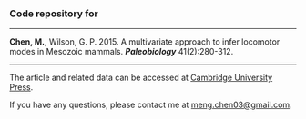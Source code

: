 ### Code repository for
-----------------

**Chen, M.**, Wilson, G. P. 2015. A multivariate approach to infer locomotor modes in Mesozoic mammals. ***Paleobiology*** 41(2):280-312.

-----------------

The article and related data can be accessed at [Cambridge University Press](https://www.cambridge.org/core/journals/paleobiology/article/multivariate-approach-to-infer-locomotor-modes-in-mesozoic-mammals/C76D23D1DFC4F42A97839FC679957ADB).

If you have any questions, please contact me at meng.chen03@gmail.com.
